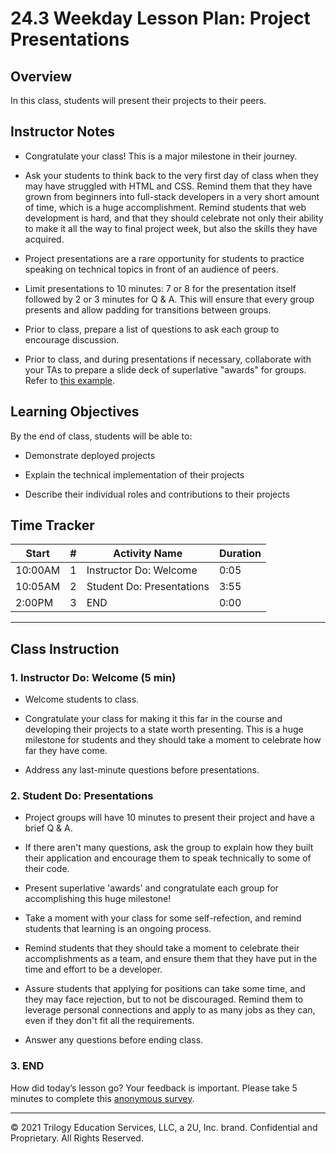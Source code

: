 # 24.3 Weekday Lesson Plan: Project Presentations

## Overview

In this class, students will present their projects to their peers.

## Instructor Notes

* Congratulate your class! This is a major milestone in their journey.

* Ask your students to think back to the very first day of class when they may have struggled with HTML and CSS. Remind them that they have grown from beginners into full-stack developers in a very short amount of time, which is a huge accomplishment. Remind students that web development is hard, and that they should celebrate not only their ability to make it all the way to final project week, but also the skills they have acquired.

* Project presentations are a rare opportunity for students to practice speaking on technical topics in front of an audience of peers.

* Limit presentations to 10 minutes: 7 or 8 for the presentation itself followed by 2 or 3 minutes for Q & A. This will ensure that every group presents and allow padding for transitions between groups.

* Prior to class, prepare a list of questions to ask each group to encourage discussion.

* Prior to class, and during presentations if necessary, collaborate with your TAs to prepare a slide deck of superlative "awards" for groups. Refer to [this example](https://docs.google.com/presentation/d/1Tca5VT_S13ioFUO-pewh_g9dJaBQ9prg-vsRwMjyDXU/edit?usp=sharing).

## Learning Objectives

By the end of class, students will be able to:

* Demonstrate deployed projects

* Explain the technical implementation of their projects

* Describe their individual roles and contributions to their projects

## Time Tracker

| Start   | #   | Activity Name                       | Duration |
|---      |---  |---                                  |---       |
| 10:00AM | 1   | Instructor Do: Welcome              | 0:05     |
| 10:05AM | 2   | Student Do: Presentations           | 3:55     |
| 2:00PM  | 3   | END                                 | 0:00     |

---

## Class Instruction

### 1. Instructor Do: Welcome (5 min)

* Welcome students to class.

* Congratulate your class for making it this far in the course and developing their projects to a state worth presenting. This is a huge milestone for students and they should take a moment to celebrate how far they have come.

* Address any last-minute questions before presentations.

### 2. Student Do: Presentations

* Project groups will have 10 minutes to present their project and have a brief Q & A.

* If there aren't many questions, ask the group to explain how they built their application and encourage them to speak technically to some of their code.

* Present superlative 'awards' and congratulate each group for accomplishing this huge milestone!

* Take a moment with your class for some self-refection, and remind students that learning is an ongoing process.

* Remind students that they should take a moment to celebrate their accomplishments as a team, and ensure them that they have put in the time and effort to be a developer.

* Assure students that applying for positions can take some time, and they may face rejection, but to not be discouraged. Remind them to leverage personal connections and apply to as many jobs as they can, even if they don't fit all the requirements.

* Answer any questions before ending class.

### 3. END

How did today’s lesson go? Your feedback is important. Please take 5 minutes to complete this [anonymous survey](https://forms.gle/RfcVyXiMmZQut6aJ6).

---
© 2021 Trilogy Education Services, LLC, a 2U, Inc. brand. Confidential and Proprietary. All Rights Reserved.
